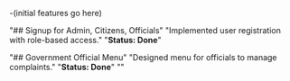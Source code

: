 -(initial features go here)

"## Signup for Admin, Citizens, Officials" 
"Implemented user registration with role-based access." 
"**Status: Done**" 

"## Government Official Menu" 
"Designed menu for officials to manage complaints." 
"**Status: Done**" 
"" 
